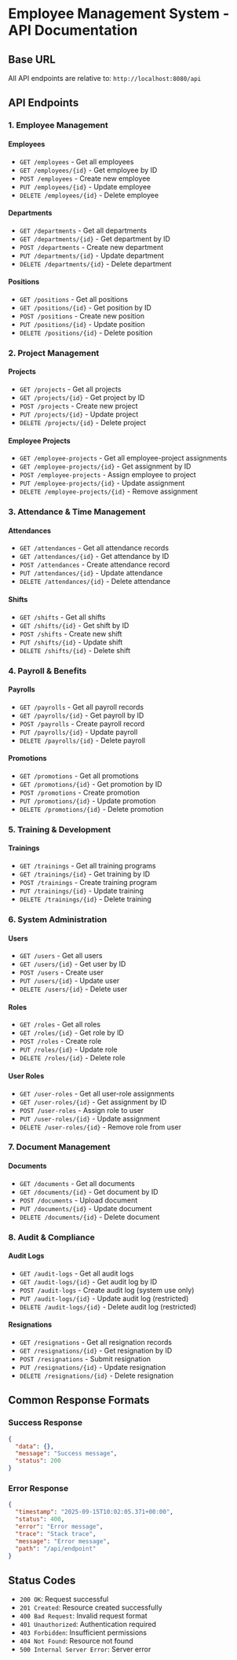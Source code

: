 # Employee Management System - API Documentation

## Base URL
All API endpoints are relative to: `http://localhost:8080/api`

## API Endpoints

### 1. Employee Management

#### Employees
- `GET /employees` - Get all employees
- `GET /employees/{id}` - Get employee by ID
- `POST /employees` - Create new employee
- `PUT /employees/{id}` - Update employee
- `DELETE /employees/{id}` - Delete employee

#### Departments
- `GET /departments` - Get all departments
- `GET /departments/{id}` - Get department by ID
- `POST /departments` - Create new department
- `PUT /departments/{id}` - Update department
- `DELETE /departments/{id}` - Delete department

#### Positions
- `GET /positions` - Get all positions
- `GET /positions/{id}` - Get position by ID
- `POST /positions` - Create new position
- `PUT /positions/{id}` - Update position
- `DELETE /positions/{id}` - Delete position

### 2. Project Management

#### Projects
- `GET /projects` - Get all projects
- `GET /projects/{id}` - Get project by ID
- `POST /projects` - Create new project
- `PUT /projects/{id}` - Update project
- `DELETE /projects/{id}` - Delete project

#### Employee Projects
- `GET /employee-projects` - Get all employee-project assignments
- `GET /employee-projects/{id}` - Get assignment by ID
- `POST /employee-projects` - Assign employee to project
- `PUT /employee-projects/{id}` - Update assignment
- `DELETE /employee-projects/{id}` - Remove assignment

### 3. Attendance & Time Management

#### Attendances
- `GET /attendances` - Get all attendance records
- `GET /attendances/{id}` - Get attendance by ID
- `POST /attendances` - Create attendance record
- `PUT /attendances/{id}` - Update attendance
- `DELETE /attendances/{id}` - Delete attendance

#### Shifts
- `GET /shifts` - Get all shifts
- `GET /shifts/{id}` - Get shift by ID
- `POST /shifts` - Create new shift
- `PUT /shifts/{id}` - Update shift
- `DELETE /shifts/{id}` - Delete shift

### 4. Payroll & Benefits

#### Payrolls
- `GET /payrolls` - Get all payroll records
- `GET /payrolls/{id}` - Get payroll by ID
- `POST /payrolls` - Create payroll record
- `PUT /payrolls/{id}` - Update payroll
- `DELETE /payrolls/{id}` - Delete payroll

#### Promotions
- `GET /promotions` - Get all promotions
- `GET /promotions/{id}` - Get promotion by ID
- `POST /promotions` - Create promotion
- `PUT /promotions/{id}` - Update promotion
- `DELETE /promotions/{id}` - Delete promotion

### 5. Training & Development

#### Trainings
- `GET /trainings` - Get all training programs
- `GET /trainings/{id}` - Get training by ID
- `POST /trainings` - Create training program
- `PUT /trainings/{id}` - Update training
- `DELETE /trainings/{id}` - Delete training

### 6. System Administration

#### Users
- `GET /users` - Get all users
- `GET /users/{id}` - Get user by ID
- `POST /users` - Create user
- `PUT /users/{id}` - Update user
- `DELETE /users/{id}` - Delete user

#### Roles
- `GET /roles` - Get all roles
- `GET /roles/{id}` - Get role by ID
- `POST /roles` - Create role
- `PUT /roles/{id}` - Update role
- `DELETE /roles/{id}` - Delete role

#### User Roles
- `GET /user-roles` - Get all user-role assignments
- `GET /user-roles/{id}` - Get assignment by ID
- `POST /user-roles` - Assign role to user
- `PUT /user-roles/{id}` - Update assignment
- `DELETE /user-roles/{id}` - Remove role from user

### 7. Document Management

#### Documents
- `GET /documents` - Get all documents
- `GET /documents/{id}` - Get document by ID
- `POST /documents` - Upload document
- `PUT /documents/{id}` - Update document
- `DELETE /documents/{id}` - Delete document

### 8. Audit & Compliance

#### Audit Logs
- `GET /audit-logs` - Get all audit logs
- `GET /audit-logs/{id}` - Get audit log by ID
- `POST /audit-logs` - Create audit log (system use only)
- `PUT /audit-logs/{id}` - Update audit log (restricted)
- `DELETE /audit-logs/{id}` - Delete audit log (restricted)

#### Resignations
- `GET /resignations` - Get all resignation records
- `GET /resignations/{id}` - Get resignation by ID
- `POST /resignations` - Submit resignation
- `PUT /resignations/{id}` - Update resignation
- `DELETE /resignations/{id}` - Delete resignation

## Common Response Formats

### Success Response
```json
{
  "data": {},
  "message": "Success message",
  "status": 200
}
```

### Error Response
```json
{
  "timestamp": "2025-09-15T10:02:05.371+00:00",
  "status": 400,
  "error": "Error message",
  "trace": "Stack trace",
  "message": "Error message",
  "path": "/api/endpoint"
}
```

## Status Codes
- `200 OK`: Request successful
- `201 Created`: Resource created successfully
- `400 Bad Request`: Invalid request format
- `401 Unauthorized`: Authentication required
- `403 Forbidden`: Insufficient permissions
- `404 Not Found`: Resource not found
- `500 Internal Server Error`: Server error
